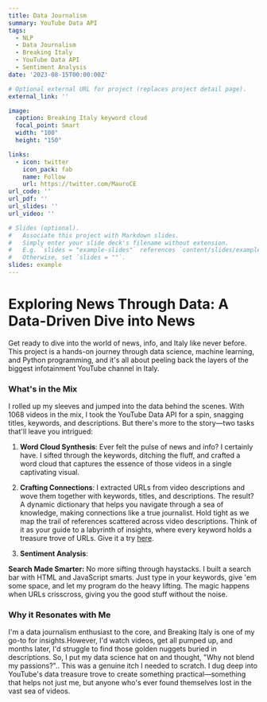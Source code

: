 ```yaml
---
title: Data Journalism
summary: YouTube Data API
tags:
  - NLP
  - Data Journalism
  - Breaking Italy
  - YouTube Data API
  - Sentiment Analysis
date: '2023-08-15T00:00:00Z'

# Optional external URL for project (replaces project detail page).
external_link: ''

image:
  caption: Breaking Italy keyword cloud
  focal_point: Smart
  width: "100"
  height: "150"

links:
  - icon: twitter
    icon_pack: fab
    name: Follow
    url: https://twitter.com/MauroCE
url_code: ''
url_pdf: ''
url_slides: ''
url_video: ''

# Slides (optional).
#   Associate this project with Markdown slides.
#   Simply enter your slide deck's filename without extension.
#   E.g. `slides = "example-slides"` references `content/slides/example-slides.md`.
#   Otherwise, set `slides = ""`.
slides: example
---
```


# Exploring News Through Data: A Data-Driven Dive into News

Get ready to dive into the world of news, info, and Italy like never before. This project is a hands-on journey through data science, machine learning, and Python programming, and it's all about peeling back the layers of the biggest infotainment YouTube channel in Italy.

### What's in the Mix
I rolled up my sleeves and jumped into the data behind the scenes. With 1068 videos in the mix, I took the YouTube Data API for a spin, snagging titles, keywords, and descriptions. But there's more to the story—two tasks that'll leave you intrigued:

1. **Word Cloud Synthesis**: Ever felt the pulse of news and info? I certainly have. I sifted through the keywords, ditching the fluff, and crafted a word cloud that captures the essence of those videos in a single captivating visual.

2. **Crafting Connections**: I extracted URLs from video descriptions and wove them together with keywords, titles, and descriptions. The result? A dynamic dictionary that helps you navigate through a sea of knowledge, making connections like a true journalist. Hold tight as we map the trail of references scattered across video descriptions. Think of it as your guide to a labyrinth of insights, where every keyword holds a treasure trove of URLs. Give it a try [here](https://maurocamaraescudero.netlify.app/breaking_italy.html).
3. **Sentiment Analysis**: 

**Search Made Smarter:**
No more sifting through haystacks. I built a search bar with HTML and JavaScript smarts. Just type in your keywords, give 'em some space, and let my program do the heavy lifting. The magic happens when URLs crisscross, giving you the good stuff without the noise.

### Why it Resonates with Me
I'm a data journalism enthusiast to the core, and Breaking Italy is one of my go-to for insights.However, I'd watch videos, get all pumped up, and months later, I'd struggle to find those golden nuggets buried in descriptions. So, I put my data science hat on and thought, "Why not blend my passions?".. This was a genuine itch I needed to scratch. I dug deep into YouTube's data treasure trove to create something practical—something that helps not just me, but anyone who's ever found themselves lost in the vast sea of videos.
